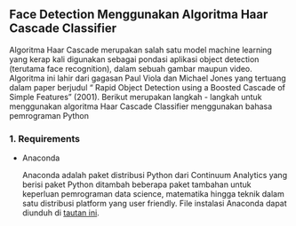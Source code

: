 ## Face Detection Menggunakan Algoritma Haar Cascade Classifier

Algoritma Haar Cascade merupakan salah satu model machine learning yang kerap kali digunakan sebagai pondasi aplikasi object detection (terutama face recognition), dalam sebuah gambar maupun video. Algoritma ini lahir dari gagasan Paul Viola dan Michael Jones yang tertuang dalam paper berjudul “ Rapid Object Detection using a Boosted Cascade of Simple Features” (2001).
Berikut merupakan langkah - langkah untuk menggunakan algoritma Haar Cascade Classifier menggunakan bahasa pemrograman Python

### 1. Requirements
- Anaconda
&nbsp;&nbsp;<p>Anaconda adalah paket distribusi Python dari Continuum Analytics yang berisi paket Python ditambah beberapa paket tambahan untuk keperluan pemrograman data science, matematika   hingga teknik dalam satu distribusi platform yang user friendly. File instalasi Anaconda dapat diunduh di <a href="https://www.anaconda.com/products/individual">tautan ini</a>.</p> 
  
